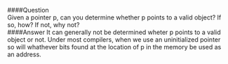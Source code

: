 ####Question  
Given a pointer p, can you determine whether p points to a valid object? If so, how? If not, why not?  
####Answer
It can generally not be determined wheter p points to a valid object or not. Under most compilers, when we use an uninitialized pointer so will whathever bits found at the location of p in the memory be used as an address.  

